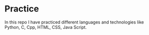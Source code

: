 # Practice
In this repo I have practiced different languages and technologies like Python, C, Cpp, HTML, CSS, Java Script.

